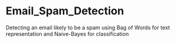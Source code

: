 # Email_Spam_Detection
Detecting an email likely to be a spam using Bag of Words for text representation and Naive-Bayes  for classification
